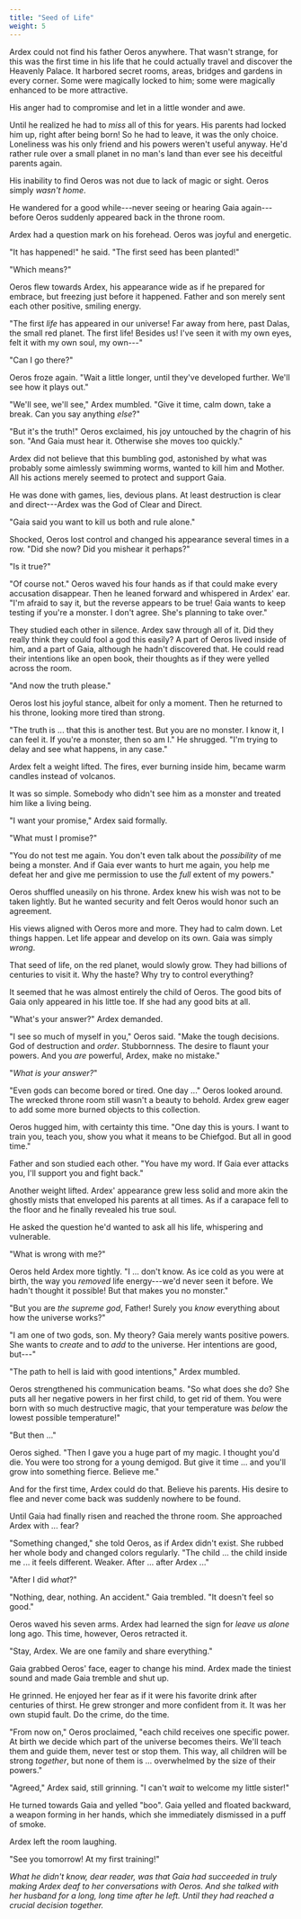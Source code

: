 ```yaml
---
title: "Seed of Life"
weight: 5
---
```


Ardex could not find his father Oeros anywhere. That wasn't strange, for this was the first time in his life that he could actually travel and discover the Heavenly Palace. It harbored secret rooms, areas, bridges and gardens in every corner. Some were magically locked to him; some were magically enhanced to be more attractive. 

His anger had to compromise and let in a little wonder and awe.

Until he realized he had to _miss_ all of this for years. His parents had locked him up, right after being born! So he had to leave, it was the only choice. Loneliness was his only friend and his powers weren't useful anyway. He'd rather rule over a small planet in no man's land than ever see his deceitful parents again.

His inability to find Oeros was not due to lack of magic or sight. Oeros simply _wasn't home_.

He wandered for a good while---never seeing or hearing Gaia again---before Oeros suddenly appeared back in the throne room.

Ardex had a question mark on his forehead. Oeros was joyful and energetic.

"It has happened!" he said. "The first seed has been planted!"

"Which means?"

Oeros flew towards Ardex, his appearance wide as if he prepared for embrace, but freezing just before it happened. Father and son merely sent each other positive, smiling energy.

"The first _life_ has appeared in our universe! Far away from here, past Dalas, the small red planet. The first life! Besides us! I've seen it with my own eyes, felt it with my own soul, my own---"

"Can I go there?"

Oeros froze again. "Wait a little longer, until they've developed further. We'll see how it plays out."

"We'll see, we'll see," Ardex mumbled. "Give it time, calm down, take a break. Can you say anything _else_?"

"But it's the truth!" Oeros exclaimed, his joy untouched by the chagrin of his son. "And Gaia must hear it. Otherwise she moves too quickly."

Ardex did not believe that this bumbling god, astonished by what was probably some aimlessly swimming worms, wanted to kill him and Mother. All his actions merely seemed to protect and support Gaia.

He was done with games, lies, devious plans. At least destruction is clear and direct---Ardex was the God of Clear and Direct.

"Gaia said you want to kill us both and rule alone."

Shocked, Oeros lost control and changed his appearance several times in a row. "Did she now? Did you mishear it perhaps?"

"Is it true?"

"Of course not." Oeros waved his four hands as if that could make every accusation disappear. Then he leaned forward and whispered in Ardex' ear. "I'm afraid to say it, but the reverse appears to be true! Gaia wants to keep testing if you're a monster. I don't agree. She's planning to take over."

They studied each other in silence. Ardex saw through all of it. Did they really think they could fool a god this easily? A part of Oeros lived inside of him, and a part of Gaia, although he hadn't discovered that. He could read their intentions like an open book, their thoughts as if they were yelled across the room.

"And now the truth please."

Oeros lost his joyful stance, albeit for only a moment. Then he returned to his throne, looking more tired than strong.

"The truth is ... that this is another test. But you are no monster. I know it, I can feel it. If you're a monster, then so am I." He shrugged. "I'm trying to delay and see what happens, in any case."

Ardex felt a weight lifted. The fires, ever burning inside him, became warm candles instead of volcanos. 

It was so simple. Somebody who didn't see him as a monster and treated him like a living being.

"I want your promise," Ardex said formally.

"What must I promise?"

"You do not test me again. You don't even talk about the _possibility_ of me being a monster. And if Gaia ever wants to hurt me again, you help me defeat her and give me permission to use the _full_ extent of my powers."

Oeros shuffled uneasily on his throne. Ardex knew his wish was not to be taken lightly. But he wanted security and felt Oeros would honor such an agreement.

His views aligned with Oeros more and more. They had to calm down. Let things happen. Let life appear and develop on its own. Gaia was simply _wrong_.

That seed of life, on the red planet, would slowly grow. They had billions of centuries to visit it. Why the haste? Why try to control everything?

It seemed that he was almost entirely the child of Oeros. The good bits of Gaia only appeared in his little toe. If she had any good bits at all.

"What's your answer?" Ardex demanded.

"I see so much of myself in you," Oeros said. "Make the tough decisions. God of destruction and _order_. Stubbornness. The desire to flaunt your powers. And you _are_ powerful, Ardex, make no mistake."

"_What is your answer?_"

"Even gods can become bored or tired. One day ..." Oeros looked around. The wrecked throne room still wasn't a beauty to behold. Ardex grew eager to add some more burned objects to this collection.

Oeros hugged him, with certainty this time. "One day this is yours. I want to train you, teach you, show you what it means to be Chiefgod. But all in good time."

Father and son studied each other. "You have my word. If Gaia ever attacks you, I'll support you and fight back."

Another weight lifted. Ardex' appearance grew less solid and more akin the ghostly mists that enveloped his parents at all times. As if a carapace fell to the floor and he finally revealed his true soul.

He asked the question he'd wanted to ask all his life, whispering and vulnerable.

"What is wrong with me?"

Oeros held Ardex more tightly. "I ... don't know. As ice cold as you were at birth, the way you _removed_ life energy---we'd never seen it before. We hadn't thought it possible! But that makes you no monster."

"But you are _the supreme god_, Father! Surely you _know_ everything about how the universe works?"

"I am one of two gods, son. My theory? Gaia merely wants positive powers. She wants to _create_ and to _add_ to the universe. Her intentions are good, but---"

"The path to hell is laid with good intentions," Ardex mumbled.

Oeros strengthened his communication beams. "So what does she do? She puts all her negative powers in her first child, to get rid of them. You were born with so much destructive magic, that your temperature was _below_ the lowest possible temperature!"

"But then ..."

Oeros sighed. "Then I gave you a huge part of my magic. I thought you'd die. You were too strong for a young demigod. But give it time ... and you'll grow into something fierce. Believe me."

And for the first time, Ardex could do that. Believe his parents. His desire to flee and never come back was suddenly nowhere to be found.

Until Gaia had finally risen and reached the throne room. She approached Ardex with ... fear?

"Something changed," she told Oeros, as if Ardex didn't exist. She rubbed her whole body and changed colors regularly. "The child ... the child inside me ... it feels different. Weaker. After ... after Ardex ..."

"After I did _what_?"

"Nothing, dear, nothing. An accident." Gaia trembled. "It doesn't feel so good."

Oeros waved his seven arms. Ardex had learned the sign for _leave us alone_ long ago. This time, however, Oeros retracted it.

"Stay, Ardex. We are one family and share everything."

Gaia grabbed Oeros' face, eager to change his mind. Ardex made the tiniest sound and made Gaia tremble and shut up.

He grinned. He enjoyed her fear as if it were his favorite drink after centuries of thirst. He grew stronger and more confident from it. It was her own stupid fault. Do the crime, do the time.

"From now on," Oeros proclaimed, "each child receives one specific power. At birth we decide which part of the universe becomes theirs. We'll teach them and guide them, never test or stop them. This way, all children will be strong _together_, but none of them is ... overwhelmed by the size of their powers."

"Agreed," Ardex said, still grinning. "I can't _wait_ to welcome my little sister!"

He turned towards Gaia and yelled "boo". Gaia yelled and floated backward, a weapon forming in her hands, which she immediately dismissed in a puff of smoke.

Ardex left the room laughing.

"See you tomorrow! At my first training!"

_What he didn't know, dear reader, was that Gaia had succeeded in truly making Ardex deaf to her conversations with Oeros. And she talked with her husband for a long, long time after he left. Until they had reached a crucial decision together._